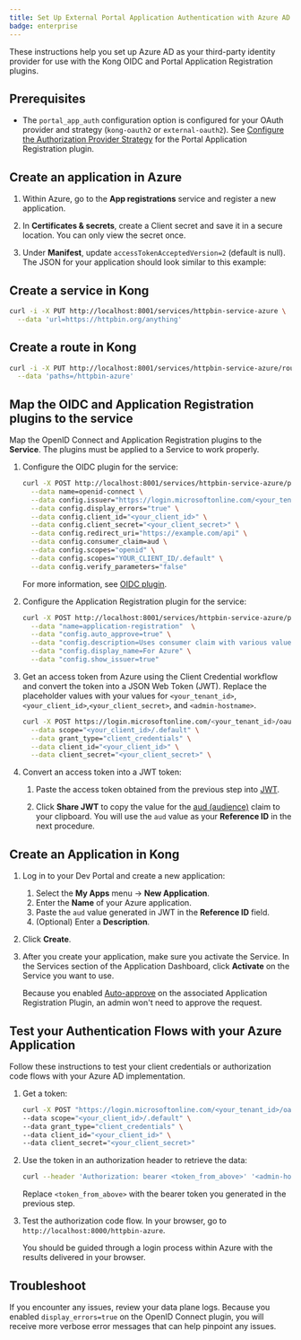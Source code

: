 ```yaml
---
title: Set Up External Portal Application Authentication with Azure AD and OIDC
badge: enterprise
---
```


These instructions help you set up Azure AD as your third-party identity provider
for use with the Kong OIDC and Portal Application Registration plugins.

## Prerequisites

- The `portal_app_auth` configuration option is configured for your OAuth provider
  and strategy (`kong-oauth2` or `external-oauth2`). See
  [Configure the Authorization Provider Strategy](/gateway/{{page.kong_version}}/kong-enterprise/dev-portal/applications/auth-provider-strategy/) for the Portal Application Registration plugin.

## Create an application in Azure

1. Within Azure, go to the **App registrations** service and register a new application.

2. In **Certificates & secrets**, create a Client secret and save it in a
   secure location. You can only view the secret once.

3. Under **Manifest**, update `accessTokenAcceptedVersion=2` (default is null).
   The JSON for your application should look similar to this example:

## Create a service in Kong

```bash
curl -i -X PUT http://localhost:8001/services/httpbin-service-azure \
  --data 'url=https://httpbin.org/anything'
```

## Create a route in Kong

```bash
curl -i -X PUT http://localhost:8001/services/httpbin-service-azure/routes/httpbin-route-azure \
  --data 'paths=/httpbin-azure'
```

## Map the OIDC and Application Registration plugins to the service

Map the OpenID Connect and Application Registration plugins to the **Service**.
The plugins must be applied to a Service to work properly.

1. Configure the OIDC plugin for the service:

    ```bash
    curl -X POST http://localhost:8001/services/httpbin-service-azure/plugins \
      --data name=openid-connect \
      --data config.issuer="https://login.microsoftonline.com/<your_tenant_id>/v2.0" \
      --data config.display_errors="true" \
      --data config.client_id="<your_client_id>" \
      --data config.client_secret="<your_client_secret>" \
      --data config.redirect_uri="https://example.com/api" \
      --data config.consumer_claim=aud \
      --data config.scopes="openid" \
      --data config.scopes="YOUR_CLIENT_ID/.default" \
      --data config.verify_parameters="false"
    ```

    For more information, see [OIDC plugin](/hub/kong-inc/openid-connect/).


2. Configure the Application Registration plugin for the service:

    ```bash
    curl -X POST http://localhost:8001/services/httpbin-service-azure/plugins \
      --data "name=application-registration"  \
      --data "config.auto_approve=true" \
      --data "config.description=Uses consumer claim with various values (sub, aud, etc.) as registration id to support different flows and use cases." \
      --data "config.display_name=For Azure" \
      --data "config.show_issuer=true"
    ```

3. Get an access token from Azure using the Client Credential workflow and convert the token
into a JSON Web Token (JWT). Replace the placeholder values with your values for
`<your_tenant_id>`, `<your_client_id>`,`<your_client_secret>`, and
`<admin-hostname>`.

    ```bash
    curl -X POST https://login.microsoftonline.com/<your_tenant_id>/oauth2/v2.0/token \
      --data scope="<your_client_id>/.default" \
      --data grant_type="client_credentials" \
      --data client_id="<your_client_id>" \
      --data client_secret="<your_client_secret>" \
    ```

4. Convert an access token into a JWT token:

    1. Paste the access token obtained from the previous step into
    [JWT](https://jwt.io).

    2. Click **Share JWT** to copy the value for the
    [aud (audience)](https://tools.ietf.org/html/rfc7519#section-4.1.3) claim to
    your clipboard. You will use the `aud` value as your **Reference ID** in the
    next procedure.

## Create an Application in Kong

1. Log in to your Dev Portal and create a new application:
   1. Select the **My Apps** menu -> **New Application**.
   2. Enter the **Name** of your Azure application.
   3. Paste the `aud` value generated in JWT in the **Reference ID** field.
   4. (Optional) Enter a **Description**.

2. Click **Create**.

3. After you create your application, make sure you activate the Service. In the
   Services section of the Application Dashboard, click **Activate** on the Service
   you want to use.

   Because you enabled
   [Auto-approve](/gateway/{{page.kong_version}}/kong-enterprise/dev-portal/applications/enable-application-registration##aa)
   on the associated Application Registration Plugin, an admin won't need to
   approve the request.

## Test your Authentication Flows with your Azure Application

Follow these instructions to test your client credentials or authorization code
flows with your Azure AD implementation.

1. Get a token:

    ```bash
    curl -X POST "https://login.microsoftonline.com/<your_tenant_id>/oauth2/v2.0/token" \
    --data scope="<your_client_id>/.default" \
    --data grant_type="client_credentials" \
    --data client_id="<your_client_id>" \
    --data client_secret="<your_client_secret>"
    ```

2. Use the token in an authorization header to retrieve the data:

    ```bash
    curl --header 'Authorization: bearer <token_from_above>' '<admin-hostname>:8000/httpbin-azure'
    ``` 

    Replace `<token_from_above>` with the bearer token you generated in the previous step.

3. Test the authorization code flow. In your browser, go to `http://localhost:8000/httpbin-azure`.

    You should be guided through a login process within Azure with the results
    delivered in your browser.

## Troubleshoot

If you encounter any issues, review your data plane logs. Because you
enabled `display_errors=true` on the OpenID Connect plugin, you will receive
more verbose error messages that can help pinpoint any issues.
